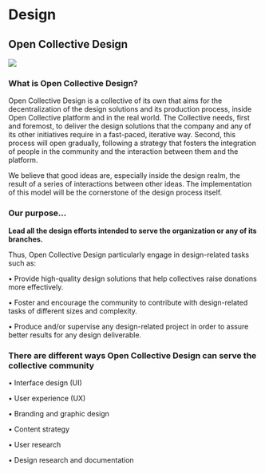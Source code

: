 # Design

## Open Collective Design

![](<../../.gitbook/assets/contributing\_design\_open-collective-design-2019-07-09 (1).png>)

### What is Open Collective Design?

Open Collective Design is a collective of its own that aims for the decentralization of the design solutions and its production process, inside Open Collective platform and in the real world. The Collective needs, first and foremost, to deliver the design solutions that the company and any of its other initiatives require in a fast-paced, iterative way. Second, this process will open gradually, following a strategy that fosters the integration of people in the community and the interaction between them and the platform.

We believe that good ideas are, especially inside the design realm, the result of a series of interactions between other ideas. The implementation of this model will be the cornerstone of the design process itself.

### Our purpose...

**Lead all the design efforts intended to serve the organization or any of its branches.**

Thus, Open Collective Design particularly engage in design-related tasks such as:

• Provide high-quality design solutions that help collectives raise donations more effectively.

• Foster and encourage the community to contribute with design-related tasks of different sizes and complexity.

• Produce and/or supervise any design-related project in order to assure better results for any design deliverable.

### There are different ways Open Collective Design can serve the collective community

• Interface design (UI)

• User experience (UX)

• Branding and graphic design

• Content strategy

• User research

• Design research and documentation
